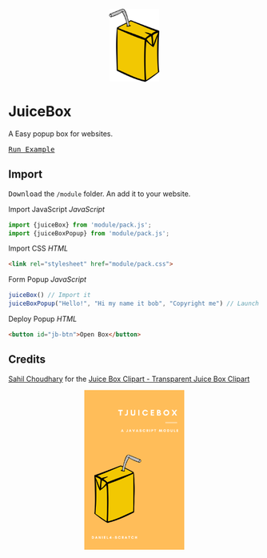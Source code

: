 <p align="center"><img src="docs/ClipartKey_1710185%20(1).png" width="100"> </p>

# JuiceBox
A Easy popup box for websites.

[<kbd>Run Example</kbd>](https://daniel4-scratch.github.io/JuiceBox/Juicebox)
## Import
<kbd>Download</kbd> the `/module` folder. An add it to your website.

Import JavaScript *JavaScript*
```javascript
import {juiceBox} from 'module/pack.js';
import {juiceBoxPopup} from 'module/pack.js';
```
Import CSS *HTML*
```html
<link rel="stylesheet" href="module/pack.css">
```
Form Popup *JavaScript*
```javascript
juiceBox() // Import it
juiceBoxPopup("Hello!", "Hi my name it bob", "Copyright me") // Launch it
```
Deploy Popup *HTML*
```html
<button id="jb-btn">Open Box</button>
```

## Credits
[Sahil Choudhary](https://www.clipartkey.com/upic/3131/) for the [Juice Box Clipart - Transparent Juice Box Clipart](https://www.clipartkey.com/view/JJTihJ_juice-box-clipart-transparent-juice-box-clipart/)

<p align="center"><img src="/docs/assets/completion.png" width="200"></p>
